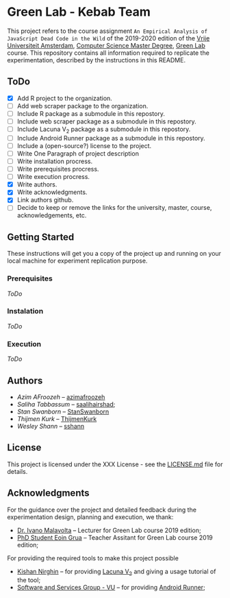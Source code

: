# Green Lab - Kebab Team

This project refers to the course assignment ``An Empirical Analysis of JavaScript Dead Code in the Wild`` of the 2019-2020 edition of the [Vrije Universiteit Amsterdam](https://www.vu.nl/en), [Computer Science Master Degree](https://masters.vu.nl/en/programmes/computer-science-uva/index.aspx), [Green Lab](https://studiegids.vu.nl/en/Master/2018-2019/computer-science/X_418158) course. This repository contains all information required to replicate the experimentation, described by the instructions in this README. 

## ToDo

- [x] Add R project to the organization.
- [ ] Add web scraper package to the organization.
- [ ] Include R package as a submodule in this repostory.
- [ ] Include web scraper package as a submodule in this repostory. 
- [ ] Include Lacuna V<sub>2</sub> package as a submodule in this repostory. 
- [ ] Include Android Runner package as a submodule in this repostory. 
- [ ] Include a (open-source?) license to the project.
- [ ] Write One Paragraph of project description
- [ ] Write installation procress.
- [ ] Write prerequisites procress.
- [ ] Write execution procress.
- [x] Write authors.
- [x] Write acknowledgments.
- [x] Link authors github.
- [ ] Decide to keep or remove the links for the university, master, course, acknowledgements, etc. 

## Getting Started

These instructions will get you a copy of the project up and running on your local machine for experiment replication purpose.

### Prerequisites

*ToDo*

### Instalation

*ToDo*

### Execution

*ToDo*

## Authors 

- *Azim AFroozeh* &ndash; [azimafroozeh](https://github.com/azimafroozeh) 
- *Saliha Tabbassum* &ndash; [saalihairshad](https://github.com/saalihairshad); 
- *Stan Swanborn* &ndash; [StanSwanborn](https://github.com/StanSwanborn)
- *Thijmen Kurk* &ndash; [ThijmenKurk](https://github.com/ThijmenKurk)
- *Wesley Shann* &ndash; [sshann](https://github.com/sshann)

## License

This project is licensed under the XXX License - see the [LICENSE.md](LICENSE.md) file for details.

## Acknowledgments

For the guidance over the project and detailed feedback during the experimentation design, planning and execution, we thank:

- [Dr. Ivano Malavolta](https://research.vu.nl/en/persons/ivano-malavolta) &ndash; Lecturer for Green Lab course 2019 edition; 
- [PhD Student Eoin Grua](https://research.vu.nl/en/persons/eoin-grua) &ndash; Teacher Assitant for Green Lab course 2019 edition;

For providing the required tools to make this project possible
- [Kishan Nirghin](https://www.linkedin.com/in/kishan-nirghin-83b272149/) &ndash; for providing [Lacuna V<sub>2</sub>](https://github.com/Kishanjay/LacunaV2) and giving a usage tutorial of the tool;
- [Software and Services Group - VU](http://s2group.cs.vu.nl/) &ndash; for providing [Android Runner](https://github.com/sshann/android-runner);
